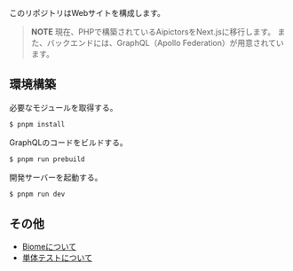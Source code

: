 このリポジトリはWebサイトを構成します。

> **NOTE**
> 現在、PHPで構築されているAipictorsをNext.jsに移行します。
> また、バックエンドには、GraphQL（Apollo Federation）が用意されています。

## 環境構築

必要なモジュールを取得する。

```bash
$ pnpm install
```

GraphQLのコードをビルドする。

```bash
$ pnpm run prebuild
```

開発サーバーを起動する。

```bash
$ pnpm run dev
```

## その他

- [Biomeについて](/docs/biome.md)
- [単体テストについて](/docs/testing.md)

